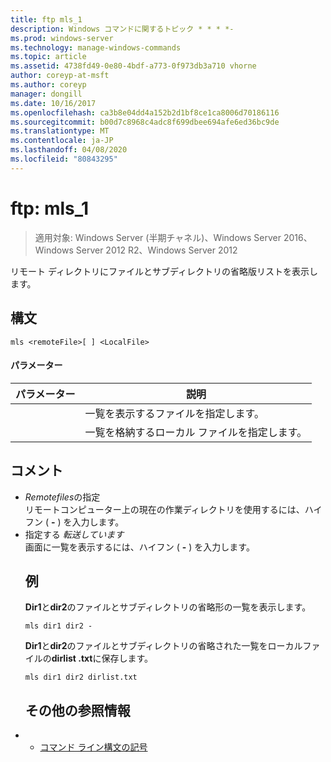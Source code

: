 ```yaml
---
title: ftp mls_1
description: Windows コマンドに関するトピック * * * *-
ms.prod: windows-server
ms.technology: manage-windows-commands
ms.topic: article
ms.assetid: 4738fd49-0e80-4bdf-a773-0f973db3a710 vhorne
author: coreyp-at-msft
ms.author: coreyp
manager: dongill
ms.date: 10/16/2017
ms.openlocfilehash: ca3b8e04dd4a152b2d1bf8ce1ca8006d70186116
ms.sourcegitcommit: b00d7c8968c4adc8f699dbee694afe6ed36bc9de
ms.translationtype: MT
ms.contentlocale: ja-JP
ms.lasthandoff: 04/08/2020
ms.locfileid: "80843295"
---
```

# <a name="ftp-mls_1"></a>ftp: mls_1

>適用対象: Windows Server (半期チャネル)、Windows Server 2016、Windows Server 2012 R2、Windows Server 2012

リモート ディレクトリにファイルとサブディレクトリの省略版リストを表示します。   
## <a name="syntax"></a>構文  
```  
mls <remoteFile>[ ] <LocalFile>  
```  
#### <a name="parameters"></a>パラメーター  

|  パラメーター   |                       説明                       |
|--------------|---------------------------------------------------------|
| <remoteFile> | 一覧を表示するファイルを指定します。 |
| <LocalFile>  |  一覧を格納するローカル ファイルを指定します。  |

## <a name="remarks"></a>コメント  
- *Remotefiles*の指定  
  リモートコンピューター上の現在の作業ディレクトリを使用するには、ハイフン ( **-** ) を入力します。  
- 指定する *転送しています*  
  画面に一覧を表示するには、ハイフン ( **-** ) を入力します。  
  ## <a name="examples"></a><a name=BKMK_Examples></a>例  
  **Dir1**と**dir2**のファイルとサブディレクトリの省略形の一覧を表示します。  
  ```  
  mls dir1 dir2 -  
  ```  
  **Dir1**と**dir2**のファイルとサブディレクトリの省略された一覧をローカルファイルの**dirlist .txt**に保存します。  
  ```  
  mls dir1 dir2 dirlist.txt   
  ```  
  ## <a name="additional-references"></a>その他の参照情報  
- - [コマンド ライン構文の記号](command-line-syntax-key.md)  
